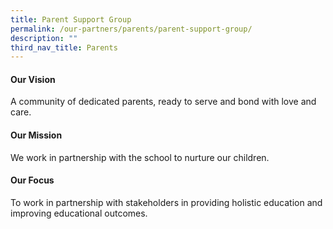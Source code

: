 ```yaml
---
title: Parent Support Group
permalink: /our-partners/parents/parent-support-group/
description: ""
third_nav_title: Parents
---
```

#### Our Vision

A community of dedicated parents, ready to serve and bond with love and care.

#### Our Mission

We work in partnership with the school to nurture our children.

#### Our Focus

To work in partnership with stakeholders in providing holistic education and improving educational outcomes.